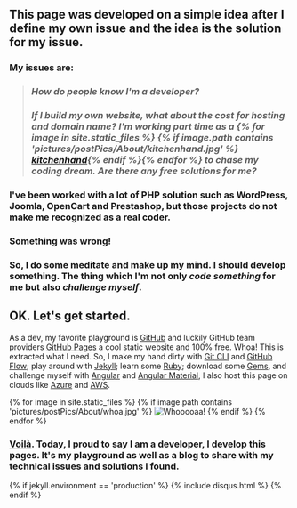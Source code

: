 <h2>This page was developed on a simple idea after I define my own issue and the idea is the solution for my issue.</h2>
<h3>My issues are: </h3>
<blockquote><h3><i>How do people know I'm a developer?</i></h3>
<h3><i>
If I build my own website, what about the cost for hosting and domain name? I'm working part time as a {% for image in site.static_files %} {% if image.path contains 'pictures/postPics/About/kitchenhand.jpg' %}
    <a class="hiddenlink" href="{{ site.baseurl }}{{ image.path }}" download="Superkitchenhand" alt="superman">kitchenhand</a>{% endif %}{% endfor %} to chase my coding dream.
Are there any free solutions for me?</i></h3></blockquote>

<h3>I've been worked with a lot of PHP solution such as WordPress, Joomla, OpenCart and Prestashop, but those projects do not make me recognized as a real coder.</h3> 
<h3><b>Something was wrong!</b></h3> 
<h3>So, I do some meditate and make up my mind. I should develop something. The thing which I'm not only <i>code something</i> for me but also <i>challenge myself</i>.</h3> 

<h2><b>OK. Let's get started.</b></h2>

<p>As a dev, my favorite playground is <a href="https://github.com" target='_blank'>GitHub</a> and luckily GitHub team providers <a href='https://pages.github.com' target='_blank'>GitHub Pages</a> a cool static website and 100% free. 
Whoa! This is extracted what I need. So, I make my hand dirty with <a href="https://git-scm.com" target='_blank'>Git CLI</a> and <a href="https://guides.github.com/introduction/flow/" target='_blank'>GitHub Flow</a>; play around with <a href='https://jekyllrb.com/' target='_blank'>Jekyll</a>; learn some <a href='https://www.ruby-lang.org/' target='_blank'>Ruby</a>; download some <a href='https://rubygems.org/' target='_blank'>Gems</a>, and challenge myself with <a href='https://angularjs.org/' target='_blank'>Angular</a> and <a href='https://material.angularjs.org' target='_blank'>Angular Material</a>, I also host this page on clouds like <a href='https://azure.microsoft.com' target='_blank'>Azure</a> and <a href='https://aws.amazon.com/' target='_blank'>AWS</a>.</p>
{% for image in site.static_files %} {% if image.path contains 'pictures/postPics/About/whoa.jpg' %}
<img src="{{ site.baseurl }}{{ image.path }}" alt="Whooooaa!" /> {% endif %} {% endfor %}
<h3><a href='http://odetocode.com/' target='_blank'>Voilà</a>. Today, I proud to say I am a developer, I develop this pages. It's my playground as well as a blog to share with my technical issues and solutions I found.</h3>
{% if jekyll.environment == 'production' %}
{% include disqus.html %}
{% endif %}